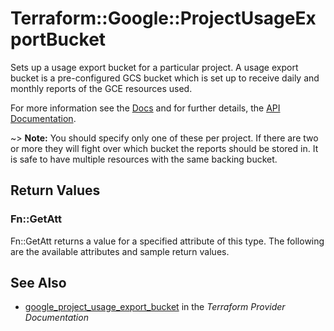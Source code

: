 # Terraform::Google::ProjectUsageExportBucket

Sets up a usage export bucket for a particular project.  A usage export bucket
is a pre-configured GCS bucket which is set up to receive daily and monthly
reports of the GCE resources used.

For more information see the [Docs](https://cloud.google.com/compute/docs/usage-export)
and for further details, the
[API Documentation](https://cloud.google.com/compute/docs/reference/rest/beta/projects/setUsageExportBucket).

~> **Note:** You should specify only one of these per project.  If there are two or more
they will fight over which bucket the reports should be stored in.  It is
safe to have multiple resources with the same backing bucket.

## Return Values

### Fn::GetAtt

Fn::GetAtt returns a value for a specified attribute of this type. The following are the available attributes and sample return values.

## See Also

* [google_project_usage_export_bucket](https://www.terraform.io/docs/providers/google/r/project_usage_export_bucket.html) in the _Terraform Provider Documentation_